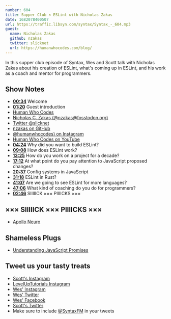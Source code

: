 ```yaml
---
number: 604
title: Supper Club × ESLint with Nicholas Zakas
date: 1682078400507
url: https://traffic.libsyn.com/syntax/Syntax_-_604.mp3
guest:
  name: Nicholas Zakas
  github: nzakas
  twitter: slicknet
  url: https://humanwhocodes.com/blog/
---
```


In this supper club episode of Syntax, Wes and Scott talk with Nicholas Zakas about his creation of ESLint, what's coming up in ESLint, and his work as a coach and mentor for programmers.

## Show Notes

* **[00:34](#t=00:34)** Welcome
* **[01:20](#t=01:20)** Guest introduction
* [Human Who Codes](https://humanwhocodes.com/blog/)
* [Nicholas C. Zakas (@nzakas@fosstodon.org)](https://fosstodon.org/@nzakas)
* [Twitter @slicknet](https://twitter.com/slicknet/)
* [nzakas on GitHub](https://github.com/nzakas/)
* [@humanwhocodes) on Instagram](https://www.instagram.com/humanwhocodes/)
* [Human Who Codes on YouTube](https://www.youtube.com/channel/UC95Pwj8oPPZN2mJCEtMqOsg)
* **[04:24](#t=04:24)** Why did you want to build ESLint?
* **[09:08](#t=09:08)** How does ESLint work?
* **[13:25](#t=13:25)** How do you work on a project for a decade?
* **[17:12](#t=17:12)** At what point do you pay attention to JavaScript proposed changes?
* **[20:37](#t=20:37)** Config systems in JavaScript
* **[31:18](#t=31:18)** ESLint in Rust?
* **[41:07](#t=41:07)** Are we going to see ESLint for more languages?
* **[47:06](#t=47:06)** What kind of coaching do you do for programmers?
* **[02:46](#t=02:46)** SIIIIICK ××× PIIIICKS ×××

## ××× SIIIIICK ××× PIIIICKS ×××

* [Apollo Neuro](https://apolloneuro.com)

## Shameless Plugs

* [Understanding JavaScript Promises](https://ebooks.humanwhocodes.com/)

## Tweet us your tasty treats

* [Scott's Instagram](https://www.instagram.com/stolinski/)
* [LevelUpTutorials Instagram](https://www.instagram.com/LevelUpTutorials/)
* [Wes' Instagram](https://www.instagram.com/wesbos/)
* [Wes' Twitter](https://twitter.com/wesbos)
* [Wes' Facebook](https://www.facebook.com/wesbos.developer)
* [Scott's Twitter](https://twitter.com/stolinski)
* Make sure to include [@SyntaxFM](https://twitter.com/SyntaxFM) in your tweets
